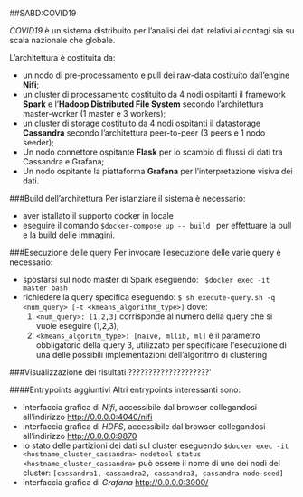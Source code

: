 ##SABD:COVID19

*COVID19* è un sistema distribuito per l’analisi dei dati relativi ai contagi sia su scala nazionale che globale. 

L’architettura è costituita da:
- un nodo di pre-processamento e pull dei raw-data costituito dall’engine **Nifi**;
- un cluster di processamento costituito da 4 nodi ospitanti il framework **Spark** e l’**Hadoop Distributed File System** secondo l’architettura master-worker (1 master e 3 workers);
- un cluster di storage costituito da 4 nodi ospitanti il datastorage **Cassandra** secondo l’architettura peer-to-peer (3 peers e 1 nodo seeder);
- Un nodo connettore ospitante **Flask** per lo scambio di flussi di dati tra Cassandra e Grafana;
- Un nodo ospitante la piattaforma **Grafana** per l’interpretazione visiva dei dati.

###Build dell’architettura
Per istanziare il sistema è necessario:
- aver istallato il supporto docker in locale
- eseguire il comando ```$docker-compose up -- build ``` 
per effettuare la pull e la build delle immagini.

###Esecuzione delle query
Per invocare l’esecuzione delle varie query è necessario:
- spostarsi sul nodo master di Spark eseguendo: 
    ``` $docker exec -it master bash```
- richiedere la query specifica eseguendo: 
```$ sh execute-query.sh -q <num_query> [-t <kmeans_algorithm_type>]```
 dove:
  1. ```<num_query>: [1,2,3]``` corrisponde al numero della query che si vuole eseguire (1,2,3),
  2. ```<kmeans_algoritm_type>: [naive, mllib, ml]``` è il parametro obbligatorio della query 3, utilizzato per specificare l'esecuzione di una delle possibili implementazioni dell’algoritmo di clustering

###Visualizzazione dei risultati
????????????????????'

####Entrypoints aggiuntivi
Altri entrypoints interessanti sono:
- interfaccia grafica di *Nifi*, accessibile dal browser collegandosi all’indirizzo http://0.0.0.0:4040/nifi
- interfaccia grafica di *HDFS*, accessibile dal browser collegandosi all’indirizzo http://0.0.0.0:9870
- lo stato delle partizioni dei dati sul cluster eseguendo ```$docker exec -it  <hostname_cluster_cassandra> nodetool status```
```<hostname_cluster_cassandra>``` può essere il nome di uno dei nodi del cluster: ```[cassandra1, cassandra2, cassandra3, cassandra-node-seed]```
- interfaccia grafica di *Grafana* http://0.0.0.0:3000/
